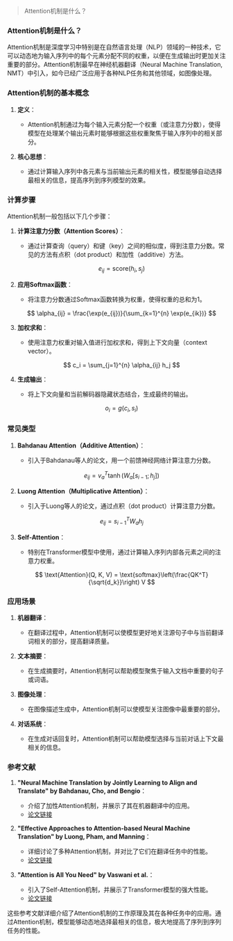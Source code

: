 > Attention机制是什么？


### Attention机制是什么？

Attention机制是深度学习中特别是在自然语言处理（NLP）领域的一种技术，它可以动态地为输入序列中的每个元素分配不同的权重，以便在生成输出时更加关注重要的部分。Attention机制最早在神经机器翻译（Neural Machine Translation, NMT）中引入，如今已经广泛应用于各种NLP任务和其他领域，如图像处理。

### Attention机制的基本概念

1. **定义**：
   - Attention机制通过为每个输入元素分配一个权重（或注意力分数），使得模型在处理某个输出元素时能够根据这些权重聚焦于输入序列中的相关部分。

2. **核心思想**：
   - 通过计算输入序列中各元素与当前输出元素的相关性，模型能够自动选择最相关的信息，提高序列到序列模型的效果。

### 计算步骤

Attention机制一般包括以下几个步骤：

1. **计算注意力分数（Attention Scores）**：
   - 通过计算查询（query）和键（key）之间的相似度，得到注意力分数。常见的方法有点积（dot product）和加性（additive）方法。

   $$
   e_{ij} = \text{score}(h_i, s_j)
   $$

2. **应用Softmax函数**：
   - 将注意力分数通过Softmax函数转换为权重，使得权重的总和为1。

   $$
   \alpha_{ij} = \frac{\exp(e_{ij})}{\sum_{k=1}^{n} \exp(e_{ik})}
   $$

3. **加权求和**：
   - 使用注意力权重对输入值进行加权求和，得到上下文向量（context vector）。

   $$
   c_i = \sum_{j=1}^{n} \alpha_{ij} h_j
   $$

4. **生成输出**：
   - 将上下文向量和当前解码器隐藏状态结合，生成最终的输出。

   $$
   o_i = g(c_i, s_i)
   $$

### 常见类型

1. **Bahdanau Attention（Additive Attention）**：
   - 引入于Bahdanau等人的论文，用一个前馈神经网络计算注意力分数。

   $$
   e_{ij} = v_a^T \tanh(W_a [s_{i-1}; h_j])
   $$

2. **Luong Attention（Multiplicative Attention）**：
   - 引入于Luong等人的论文，通过点积（dot product）计算注意力分数。

   $$
   e_{ij} = s_{i-1}^T W_a h_j
   $$

3. **Self-Attention**：
   - 特别在Transformer模型中使用，通过计算输入序列内部各元素之间的注意力权重。

   $$
   \text{Attention}(Q, K, V) = \text{softmax}\left(\frac{QK^T}{\sqrt{d_k}}\right) V
   $$

### 应用场景

1. **机器翻译**：
   - 在翻译过程中，Attention机制可以使模型更好地关注源句子中与当前翻译词相关的部分，提高翻译质量。

2. **文本摘要**：
   - 在生成摘要时，Attention机制可以帮助模型聚焦于输入文档中重要的句子或词语。

3. **图像处理**：
   - 在图像描述生成中，Attention机制可以使模型关注图像中最重要的部分。

4. **对话系统**：
   - 在生成对话回复时，Attention机制可以帮助模型选择与当前对话上下文最相关的信息。

### 参考文献

1. **"Neural Machine Translation by Jointly Learning to Align and Translate" by Bahdanau, Cho, and Bengio**：
   - 介绍了加性Attention机制，并展示了其在机器翻译中的应用。
   - [论文链接](https://arxiv.org/abs/1409.0473)

2. **"Effective Approaches to Attention-based Neural Machine Translation" by Luong, Pham, and Manning**：
   - 详细讨论了多种Attention机制，并对比了它们在翻译任务中的性能。
   - [论文链接](https://arxiv.org/abs/1508.04025)

3. **"Attention is All You Need" by Vaswani et al.**：
   - 引入了Self-Attention机制，并展示了Transformer模型的强大性能。
   - [论文链接](https://arxiv.org/abs/1706.03762)

这些参考文献详细介绍了Attention机制的工作原理及其在各种任务中的应用。通过Attention机制，模型能够动态地选择最相关的信息，极大地提高了序列到序列任务的性能。
